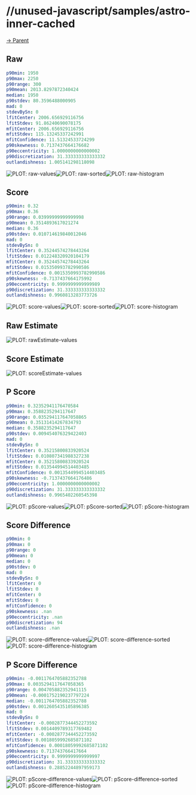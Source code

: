
# //unused-javascript/samples/astro-inner-cached

[→ Parent](../..)


## Raw


```yaml
p90min: 1950
p90max: 2250
p90range: 300
p90mean: 2013.8297872340424
median: 1950
p90stdev: 80.3596488000905
mad: 0
stdevBySn: 0
lfitCenter: 2006.656929116756
lfitStdev: 91.86240690078175
mfitCenter: 2006.656929116756
mfitStdev: 115.13245337242991
mfitConfidence: 11.51324533724299
p90skewness: 0.7137437664176682
p90eccentricity: 1.0000000000000002
p90discretization: 31.333333333333332
outlandishness: 1.005141298118098

```

![PLOT: raw-values](./raw/values.svg)![PLOT: raw-sorted](./raw/sorted.svg)![PLOT: raw-histogram](./raw/histogram.svg)
## Score


```yaml
p90min: 0.32
p90max: 0.36
p90range: 0.03999999999999998
p90mean: 0.3514893617021274
median: 0.36
p90stdev: 0.010714619840012046
mad: 0
stdevBySn: 0
lfitCenter: 0.35244574278443264
lfitStdev: 0.012248320920104179
mfitCenter: 0.35244574278443264
mfitStdev: 0.015350993782990586
mfitConfidence: 0.0015350993782990586
p90skewness: -0.7137437664175992
p90eccentricity: 0.9999999999999989
p90discretization: 31.333333333333332
outlandishness: 0.9960813283773726

```

![PLOT: score-values](./score/values.svg)![PLOT: score-sorted](./score/sorted.svg)![PLOT: score-histogram](./score/histogram.svg)
## Raw Estimate

![PLOT: rawEstimate-values](./rawEstimate/values.svg)
## Score Estimate

![PLOT: scoreEstimate-values](./scoreEstimate/values.svg)
## P Score


```yaml
p90min: 0.32352941176470584
p90max: 0.3588235294117647
p90range: 0.035294117647058865
p90mean: 0.35131414267834793
median: 0.3588235294117647
p90stdev: 0.009454076329422403
mad: 0
stdevBySn: 0
lfitCenter: 0.35215800833920524
lfitStdev: 0.010807341988327238
mfitCenter: 0.35215800833920524
mfitStdev: 0.013544994514403485
mfitConfidence: 0.0013544994514403485
p90skewness: -0.7137437664176486
p90eccentricity: 1.0000000000000002
p90discretization: 31.333333333333332
outlandishness: 0.9965402260545398

```

![PLOT: pScore-values](./pScore/values.svg)![PLOT: pScore-sorted](./pScore/sorted.svg)![PLOT: pScore-histogram](./pScore/histogram.svg)
## Score Difference


```yaml
p90min: 0
p90max: 0
p90range: 0
p90mean: 0
median: 0
p90stdev: 0
mad: 0
stdevBySn: 0
lfitCenter: 0
lfitStdev: 0
mfitCenter: 0
mfitStdev: 0
mfitConfidence: 0
p90skewness: .nan
p90eccentricity: .nan
p90discretization: 94
outlandishness: .nan

```

![PLOT: score-difference-values](./score-difference/values.svg)![PLOT: score-difference-sorted](./score-difference/sorted.svg)![PLOT: score-difference-histogram](./score-difference/histogram.svg)
## P Score Difference


```yaml
p90min: -0.0011764705882352788
p90max: 0.0035294117647058365
p90range: 0.004705882352941115
p90mean: -0.0001752190237797224
median: -0.0011764705882352788
p90stdev: 0.0012605435105896385
mad: 0
stdevBySn: 0
lfitCenter: -0.0002877344452273592
lfitStdev: 0.0014409789317769482
mfitCenter: -0.0002877344452273592
mfitStdev: 0.0018059992685871102
mfitConfidence: 0.00018059992685871102
p90skewness: 0.713743766417664
p90eccentricity: 0.9999999999999997
p90discretization: 31.333333333333332
outlandishness: 0.28852244897959173

```

![PLOT: pScore-difference-values](./pScore-difference/values.svg)![PLOT: pScore-difference-sorted](./pScore-difference/sorted.svg)![PLOT: pScore-difference-histogram](./pScore-difference/histogram.svg)